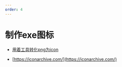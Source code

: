 ```yaml
---
order: 4
---
```

# 制作exe图标

- [用着工具转化png为icon](https://imagemagick.org/)

- [https://iconarchive.com/](https://iconarchive.com/)
